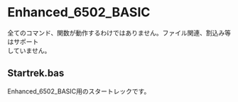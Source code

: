 # Enhanced_6502_BASIC
全てのコマンド、関数が動作するわけではありません。ファイル関連、割込み等はサポート<BR>
していません。<BR>

## Startrek.bas
Enhanced_6502_BASIC用のスタートレックです。<br>
